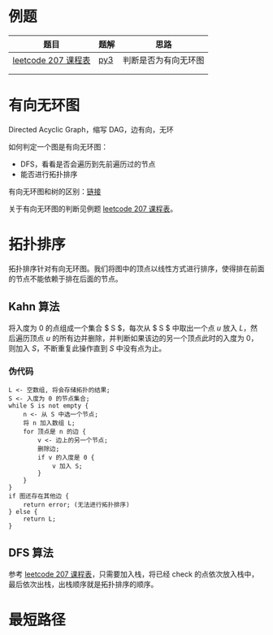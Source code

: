# 例题

| 题目                                                         | 题解                      | 思路                 |
| ------------------------------------------------------------ | ------------------------- | -------------------- |
| [leetcode 207 课程表](https://leetcode-cn.com/problems/course-schedule/) | [py3](./exercise/0207.py) | 判断是否为有向无环图 |
|                                                              |                           |                      |
|                                                              |                           |                      |



# 有向无环图

Directed Acyclic Graph，缩写 DAG，边有向，无环

如何判定一个图是有向无环图：

* DFS，看看是否会遍历到先前遍历过的节点
* 能否进行拓扑排序

有向无环图和树的区别：[链接](https://blog.csdn.net/XXJ19950917/article/details/78046550)

关于有向无环图的判断见例题 [leetcode 207 课程表](https://leetcode-cn.com/problems/course-schedule/)。

# 拓扑排序

拓扑排序针对有向无环图。我们将图中的顶点以线性方式进行排序，使得排在前面的节点不能依赖于排在后面的节点。

## Kahn 算法

将入度为 0 的点组成一个集合 $ S $，每次从 $ S $ 中取出一个点 $u$ 放入 $L$，然后遍历顶点 $u$ 的所有边并删除，并判断如果该边的另一个顶点此时的入度为 0，则加入 $S$，不断重复此操作直到 $S$ 中没有点为止。

### 伪代码

```
L <- 空数组, 将会存储拓扑的结果;
S <- 入度为 0 的节点集合;
while S is not empty {
    n <- 从 S 中选一个节点;
    将 n 加入数组 L;
    for 顶点是 n 的边 {
        v <- 边上的另一个节点;
        删除边;
        if v 的入度是 0 {
            v 加入 S;
        }
    }
}
if 图还存在其他边 {
    return error; (无法进行拓扑排序)
} else {
    return L; 
}
```

## DFS 算法

参考 [leetcode 207 课程表](https://leetcode-cn.com/problems/course-schedule/)，只需要加入栈，将已经 check 的点依次放入栈中，最后依次出栈，出栈顺序就是拓扑排序的顺序。



# 最短路径







